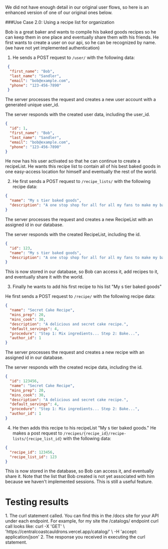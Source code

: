 
We did not have enough detail in our original user flows, so here is an enhanced version of one of our original ones below. 

###Use Case 2.0: Using a recipe list for organization

Bob is a great baker and wants to compile his baked goods recipes so he can keep them in one place and eventually share them with his friends. He first wants to create a user on our api, so he can be recognized by name. (we have not yet implemented authentication)

1. He sends a POST request to `/user/` with the following data:

```json
 { 
  "first_name": "Bob", 
  "last_name": "Sandler", 
  "email": "bob@example.com", 
  "phone": "123-456-7890"
 }
```

The server processes the request and creates a new user account with a generated unique user_id.

The server responds with the created user data, including the user_id.

```json
{ 
  "id": 1,
  "first_name": "Bob", 
  "last_name": "Sandler", 
  "email": "bob@example.com", 
  "phone": "123-456-7890"
}
```

He now has his user activated so that he can continue to create a recipeList. He wants this recipe list to contain all of his best baked goods in one easy-access location for himself and eventually the rest of the world. 

2. He first sends a POST request to `/recipe_lists/` with the following recipe data:

```json
{ 
  "name": "My s tier baked goods", 
  "description": "A one stop shop for all for all my fans to make my bakery items"
}
```

The server processes the request and creates a new RecipeList with an assigned id in our database.

The server responds with the created RecipeList, including the id.

```json
{ 
  "id": 123,
  "name": "My s tier baked goods",
  "description": "A one stop shop for all for all my fans to make my bakery items"
}
```

This is now stored in our database, so Bob can access it, add recipes to it, and eventually share it with the world. 

3. Finally he wants to add his first recipe to his list "My s tier baked goods"

He first sends a POST request to `/recipe/` with the following recipe data:

```json
{
  "name": "Secret Cake Recipe",
  "mins_prep": 20,
  "mins_cook": 30,
  "description": "A delicious and secret cake recipe.",
  "default_servings": 4,
  "procedure": "Step 1: Mix ingredients... Step 2: Bake...",
  "author_id": 1
}
```
The server processes the request and creates a new recipe with an assigned id in our database.

The server responds with the created recipe data, including the id.

```json
{
  "id": 123456,
  "name": "Secret Cake Recipe",
  "mins_prep": 20,
  "mins_cook": 30,
  "description": "A delicious and secret cake recipe.",
  "default_servings": 4,
  "procedure": "Step 1: Mix ingredients... Step 2: Bake...",
  "author_id": 1
}
```

4. He then adds this recipe to his recipeList "My s tier baked goods." He makes a post request to `/recipes/{recipe_id}/recipe-lists/{recipe_list_id}` with the following data:

```json
{
  "recipe_id": 123456,
  "recipe_list_id": 123
}
```

This is now stored in the database, so Bob can access it, and eventually share it. Note that the list that Bob created is not yet associated with him because we haven't implemented sessions. This is still a useful feature.

# Testing results
<Repeated for each step of the workflow>
1. The curl statement called. You can find this in the /docs site for your 
API under each endpoint. For example, for my site the /catalogs/ endpoint 
curl call looks like:
curl -X 'GET' \
  'https://centralcoastcauldrons.vercel.app/catalog/' \
  -H 'accept: application/json'
2. The response you received in executing the curl statement.